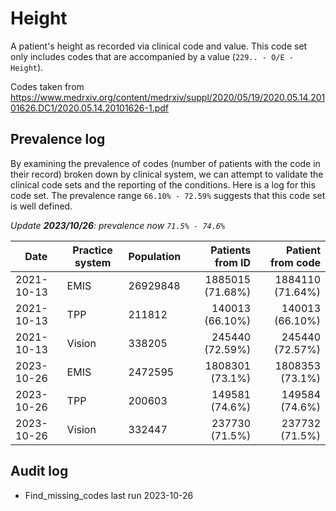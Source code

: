# Height

A patient's height as recorded via clinical code and value. This code set only includes codes that are accompanied by a value (`229.. - O/E - Height`).

Codes taken from https://www.medrxiv.org/content/medrxiv/suppl/2020/05/19/2020.05.14.20101626.DC1/2020.05.14.20101626-1.pdf

## Prevalence log

By examining the prevalence of codes (number of patients with the code in their record) broken down by clinical system, we can attempt to validate the clinical code sets and the reporting of the conditions. Here is a log for this code set. The prevalence range `66.10% - 72.59%` suggests that this code set is well defined.

_Update **2023/10/26**: prevalence now `71.5% - 74.6%`_

| Date       | Practice system | Population | Patients from ID | Patient from code |
| ---------- | --------------- | ---------- | ---------------: | ----------------: |
| 2021-10-13 | EMIS            | 26929848   | 1885015 (71.68%) |  1884110 (71.64%) |
| 2021-10-13 | TPP             | 211812     |  140013 (66.10%) |   140013 (66.10%) |
| 2021-10-13 | Vision          | 338205     |  245440 (72.59%) |   245440 (72.57%) |
| 2023-10-26 | EMIS            | 2472595    |  1808301 (73.1%) |   1808353 (73.1%) |
| 2023-10-26 | TPP             | 200603     |   149581 (74.6%) |    149584 (74.6%) |
| 2023-10-26 | Vision          | 332447     |   237730 (71.5%) |    237732 (71.5%) |

## Audit log

- Find_missing_codes last run 2023-10-26
